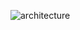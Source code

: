 ![architecture](https://github.com/PauliusMilmantas/ColabFoldWebServer/assets/1357358/d64e423a-78c2-4c56-baf4-7186daed227d)
